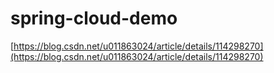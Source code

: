 # spring-cloud-demo

[https://blog.csdn.net/u011863024/article/details/114298270](https://blog.csdn.net/u011863024/article/details/114298270)
